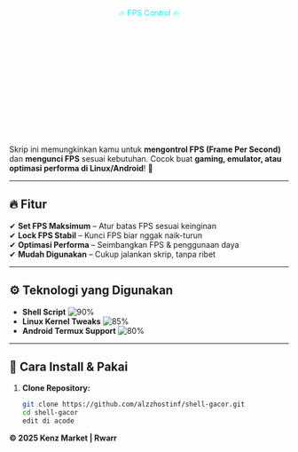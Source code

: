 <p align="center">
  <font color="cyan">🔥 FPS Control 🔥</font>
</p>

<p align="center">
  <img src="https://files.catbox.moe/eidwv9.jpg" width="200" height="200" style="mask-image: url(circle.svg); -webkit-mask-image: url(circle.svg);">
</p>

Skrip ini memungkinkan kamu untuk **mengontrol FPS (Frame Per Second)** dan **mengunci FPS** sesuai kebutuhan. Cocok buat **gaming, emulator, atau optimasi performa di Linux/Android**! 🚀  

---

## 🔥 Fitur  
✔ **Set FPS Maksimum** – Atur batas FPS sesuai keinginan  
✔ **Lock FPS Stabil** – Kunci FPS biar nggak naik-turun  
✔ **Optimasi Performa** – Seimbangkan FPS & penggunaan daya  
✔ **Mudah Digunakan** – Cukup jalankan skrip, tanpa ribet  

---

## ⚙ Teknologi yang Digunakan  
- **Shell Script** ![90%](https://progress-bar.dev/90/)  
- **Linux Kernel Tweaks** ![85%](https://progress-bar.dev/85/)  
- **Android Termux Support** ![80%](https://progress-bar.dev/80/)  

---

## 🚀 Cara Install & Pakai  
1. **Clone Repository:**  
   ```bash
   git clone https://github.com/alzzhostinf/shell-gacor.git
   cd shell-gacor
   edit di acode
   ```
**© 2025 Kenz Market | Rwarr**

